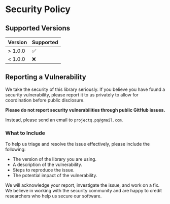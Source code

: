# Security Policy

## Supported Versions

| Version | Supported          |
| ------- | ------------------ |
| > 1.0.0 | :white_check_mark: |
| < 1.0.0 | :x:                |

## Reporting a Vulnerability

We take the security of this library seriously. If you believe you have found a security vulnerability, please report it to us privately to allow for coordination before public disclosure.

**Please do not report security vulnerabilities through public GitHub issues.**

Instead, please send an email to `projectq.pq@gmail.com`.

### What to Include

To help us triage and resolve the issue effectively, please include the following:

-   The version of the library you are using.
-   A description of the vulnerability.
-   Steps to reproduce the issue.
-   The potential impact of the vulnerability.

We will acknowledge your report, investigate the issue, and work on a fix. We believe in working with the security community and are happy to credit researchers who help us secure our software.
